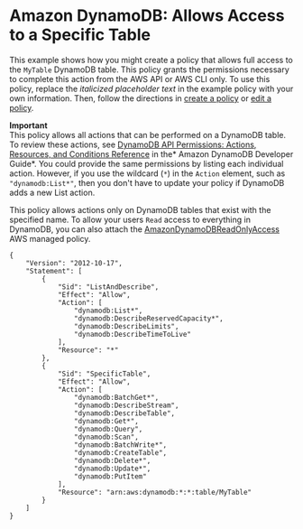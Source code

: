 # Amazon DynamoDB: Allows Access to a Specific Table<a name="reference_policies_examples_dynamodb_specific-table"></a>

This example shows how you might create a policy that allows full access to the `MyTable` DynamoDB table\. This policy grants the permissions necessary to complete this action from the AWS API or AWS CLI only\. To use this policy, replace the *italicized placeholder text* in the example policy with your own information\. Then, follow the directions in [create a policy](access_policies_create.md) or [edit a policy](access_policies_manage-edit.md)\.

**Important**  
This policy allows all actions that can be performed on a DynamoDB table\. To review these actions, see [DynamoDB API Permissions: Actions, Resources, and Conditions Reference](https://docs.aws.amazon.com/amazondynamodb/latest/developerguide/api-permissions-reference.html) in the* Amazon DynamoDB Developer Guide*\. You could provide the same permissions by listing each individual action\. However, if you use the wildcard \(`*`\) in the `Action` element, such as `"dynamodb:List*"`, then you don't have to update your policy if DynamoDB adds a new List action\. 

This policy allows actions only on DynamoDB tables that exist with the specified name\. To allow your users `Read` access to everything in DynamoDB, you can also attach the [AmazonDynamoDBReadOnlyAccess](https://console.aws.amazon.com/iam/home#policies/arn:aws:iam::aws:policy/AmazonDynamoDBReadOnlyAccess) AWS managed policy\.

```
{
    "Version": "2012-10-17",
    "Statement": [
        {
            "Sid": "ListAndDescribe",
            "Effect": "Allow",
            "Action": [
                "dynamodb:List*",
                "dynamodb:DescribeReservedCapacity*",
                "dynamodb:DescribeLimits",
                "dynamodb:DescribeTimeToLive"
            ],
            "Resource": "*"
        },
        {
            "Sid": "SpecificTable",
            "Effect": "Allow",
            "Action": [
                "dynamodb:BatchGet*",
                "dynamodb:DescribeStream",
                "dynamodb:DescribeTable",
                "dynamodb:Get*",
                "dynamodb:Query",
                "dynamodb:Scan",
                "dynamodb:BatchWrite*",
                "dynamodb:CreateTable",
                "dynamodb:Delete*",
                "dynamodb:Update*",
                "dynamodb:PutItem"
            ],
            "Resource": "arn:aws:dynamodb:*:*:table/MyTable"
        }
    ]
}
```